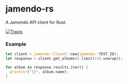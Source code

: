 # jamendo-rs

A Jamendo API client for Rust.

[![Travis](https://img.shields.io/travis/jgillich/jamendo-rs.svg?style=flat-square)](https://travis-ci.org/jgillich/jamendo-rs)

### Example

```rust
let client = jamendo::Client::new(jamendo::TEST_ID);
let response = client.get_albums().limit(15).unwrap();

for album in response.results.iter() {
  println!("{}", album.name);
}
```
